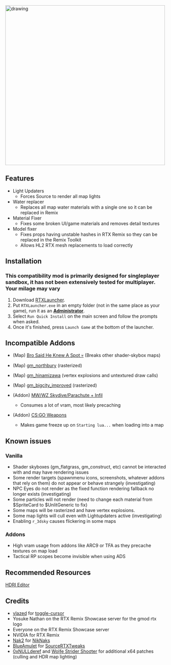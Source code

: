 <img src="https://github.com/user-attachments/assets/fad469d4-b7b2-428c-a093-5b497f02d820" alt="drawing" width="500"/>

## Features
- Light Updaters
    * Forces Source to render all map lights
- Water replacer
  * Replaces all map water materials with a single one so it can be replaced in Remix
- Material Fixer
    * Fixes some broken UI/game materials and removes detail textures
- Model fixer
    * Fixes props having unstable hashes in RTX Remix so they can be replaced in the Remix Toolkit
    * Allows HL2 RTX mesh replacements to load correctly

## Installation
### This compatibility mod is primarily designed for singleplayer sandbox, it has not been extensively tested for multiplayer. Your milage may vary
1. Download [RTXLauncher](https://github.com/Xenthio/RTXLauncher/releases/latest).
2. Put `RTXLauncher.exe` in an empty folder (not in the same place as your game), run it as an <ins>**Administrator**</ins>.
3. Select `Run Quick Install` on the main screen and follow the prompts when asked.
4. Once it's finished, press `Launch Game` at the bottom of the launcher.

## Incompatible Addons
* (Map) [Bro Said He Knew A Spot 💀](https://steamcommunity.com/sharedfiles/filedetails/?id=3252367349) (Breaks other shader-skybox maps)

* (Map) [gm_northbury](https://steamcommunity.com/sharedfiles/filedetails/?id=3251774364) (rasterized)

* (Map) [gm_hinamizawa](https://steamcommunity.com/sharedfiles/filedetails/?id=3298456705) (vertex explosions and untextured draw calls)

* (Map) [gm_bigcity_improved](https://steamcommunity.com/workshop/filedetails/?id=815782148) (rasterized)

* (Addon) [MW/WZ Skydive/Parachute + Infil](https://steamcommunity.com/sharedfiles/filedetails/?id=2635378860)
   - Consumes a lot of vram, most likely precaching
* (Addon) [CS:GO Weapons](https://steamcommunity.com/sharedfiles/filedetails/?id=2193997180)
   - Makes game freeze up on `Starting lua...` when loading into a map

## Known issues
### Vanilla
- Shader skyboxes (gm_flatgrass, gm_construct, etc) cannot be interacted with and may have rendering issues
- Some render targets (spawnmenu icons, screenshots, whatever addons that rely on them) do not appear or behave strangely (investigating)
- NPC Eyes do not render as the fixed function rendering fallback no longer exists (investigating)
- Some particles will not render (need to change each material from $SpriteCard to $UnlitGeneric to fix)
- Some maps will be rasterized and have vertex explosions.
- Some map lights will cull even with Lightupdaters active (investigating)
- Enabling `r_3dsky` causes flickering in some maps

### Addons
- High vram usage from addons like ARC9 or TFA as they precache textures on map load
- Tactical RP scopes become invisible when using ADS

## Recommended Resources
[HDRI Editor](https://github.com/sambow23/hdri_cube/blob/main/README.md)

## Credits
* [vlazed](https://github.com/vlazed/) for [toggle-cursor](https://github.com/vlazed/toggle-cursor)
* Yosuke Nathan on the RTX Remix Showcase server for the gmod rtx logo
* Everyone on the RTX Remix Showcase server
* NVIDIA for RTX Remix
* [Nak2](https://github.com/Nak2) for [NikNaks](https://github.com/Nak2/NikNaks)
* [BlueAmulet](https://github.com/BlueAmulet) for [SourceRTXTweaks](https://github.com/BlueAmulet/SourceRTXTweaks)
* [0xNULLderef](https://github.com/0xNULLderef) and [Wolƒe Strider Shoσter](https://github.com/wolfestridershooter) for additional x64 patches (culling and HDR map lighting)
